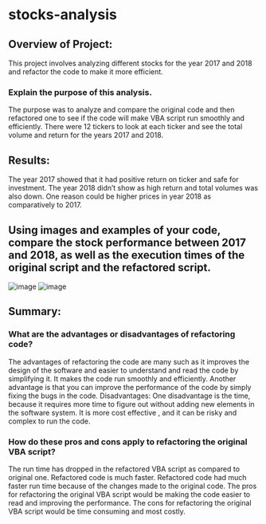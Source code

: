 # stocks-analysis
## Overview of Project: 
This project involves analyzing different stocks for the year 2017 and 2018 and refactor the code to make it more efficient.

### Explain the purpose of this analysis.
The purpose was to analyze and compare the original code and then refactored one to see if the code will make VBA script run smoothly and efficiently. There were 12 tickers to look at each ticker and see the total volume and return for the years 2017 and 2018.

## Results: 
The year 2017 showed that it had positive return on ticker and safe for investment. The year 2018 didn’t show as high return and total volumes was also down. One reason could be higher prices in year 2018 as comparatively to 2017.

## Using images and examples of your code, compare the stock performance between 2017 and 2018, as well as the execution times of the original script and the refactored script.
![image](https://user-images.githubusercontent.com/120526544/210155816-942652e4-c58d-4a06-8034-fb96abd46aab.png)
![image](https://user-images.githubusercontent.com/120526544/210155818-1823e7a1-8ffc-44e0-8297-4b95cff56b78.png)


## Summary: 
### What are the advantages or disadvantages of refactoring code?
The advantages of refactoring the code are many such as it improves the design of the software and easier to understand and read the code by simplifying it. It makes the code run smoothly and efficiently.
Another advantage is that you can improve the performance of the code by simply fixing the bugs in the code. 
Disadvantages:
One disadvantage is the time, because it requires more time to figure out without adding new elements in the software system.
It is more cost effective , and it can be risky and complex to run the code.

### How do these pros and cons apply to refactoring the original VBA script?
The run time has dropped in the refactored VBA script as compared to original one. Refactored code is much faster. Refactored code had much faster run time because of the changes made to the original code.
The pros for refactoring the original VBA script would be making the code easier to read and improving the performance.
The cons for refactoring the original VBA script would be time consuming and most costly. 


